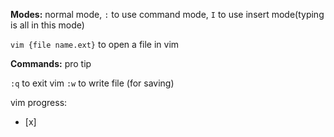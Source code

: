 **Modes:** normal mode, `:` to use command mode, `I` to use insert mode(typing is all in this mode)

`vim {file name.ext}` to open a file in vim

**Commands:**
pro tip

`:q` to exit vim
`:w` to write file (for saving)

vim progress:
- [x] 